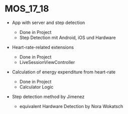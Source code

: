 # MOS_17_18

- App with server and step detection
   - Done in Project
   - Step Detection mit Android, iOS und Hardware

- Heart-rate-related extensions
  - Done in Project
  - LiveSessionViewController
- Calculation of energy expenditure from heart-rate
  - Done in Project
  - Calculator Logic
- Step detection method by Jimenez
  - equivalent Hardware Detection by Nora Wokatsch
